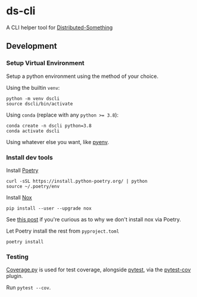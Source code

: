 # ds-cli

A CLI helper tool for [Distributed-Something](https://distributedscience.github.io/Distributed-Something/introduction.html)

## Development

### Setup Virtual Environment

Setup a python environment using the method of your choice.

Using the builtin `venv`:

    python -m venv dscli
    source dscli/bin/activate

Using `conda` (replace with any `python >= 3.8`):

    conda create -n dscli python=3.8
    conda activate dscli

Using whatever else you want, like [pyenv](https://github.com/pyenv/pyenv).

### Install dev tools

Install [Poetry](https://python-poetry.org/)

    curl -sSL https://install.python-poetry.org/ | python
    source ~/.poetry/env

Install [Nox](https://nox.thea.codes/en/stable/)

    pip install --user --upgrade nox

See [this post](https://medium.com/@cjolowicz/nox-is-a-part-of-your-global-developer-environment-like-poetry-pre-commit-pyenv-or-pipx-1cdeba9198bd) if you're curious as to why we don't install nox via Poetry.

Let Poetry install the rest from `pyproject.toml`

    poetry install

### Testing

[Coverage.py](https://coverage.readthedocs.io/en/7.2.2/) is used for test coverage, alongside [pytest](https://docs.pytest.org/en/7.2.x/), via the [pytest-cov](https://pytest-cov.readthedocs.io/en/latest/) plugin.

Run `pytest --cov`.
